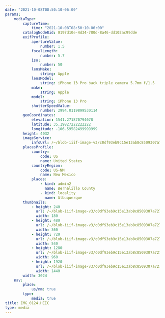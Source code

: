 ```yaml
---
date: "2021-10-08T08:50:10-06:00"
params:
    mediaType:
        captureTime:
            time: "2021-10-08T08:50:10-06:00"
        catalogNodeUid: 0197d10e-4d34-780d-8a46-dd102ac99dde
        exifProfile:
            apertureValue:
                number: 1.5
            focalLength:
                number: 5.7
            iso:
                number: 50
            lensMake:
                string: Apple
            lensModel:
                string: iPhone 13 Pro back triple camera 5.7mm f/1.5
            make:
                string: Apple
            model:
                string: iPhone 13 Pro
            shutterSpeedValue:
                number: 2994.0119899530114
        geoCoordinates:
            elevation: 1541.271870794078
            latitude: 35.19827222222222
            longitude: -106.59582499999999
        height: 4032
        imageService:
            infoUrl: /~/blob-iiif-image-v3/c0df93eb9c15e13ab8c8509307a727bc98608fe3342d8d0c4aced71d7b42c102/info.json
        placesProfile:
            country:
                code: US
                name: United States
            countryRegion:
                code: US-NM
                name: New Mexico
            places:
                - kind: admin2
                  name: Bernalillo County
                - kind: locality
                  name: Albuquerque
        thumbnails:
            - height: 240
              url: /~/blob-iiif-image-v3/c0df93eb9c15e13ab8c8509307a727bc98608fe3342d8d0c4aced71d7b42c102/full/180%2C240/0/default.jpg
              width: 180
            - height: 480
              url: /~/blob-iiif-image-v3/c0df93eb9c15e13ab8c8509307a727bc98608fe3342d8d0c4aced71d7b42c102/full/360%2C480/0/default.jpg
              width: 360
            - height: 720
              url: /~/blob-iiif-image-v3/c0df93eb9c15e13ab8c8509307a727bc98608fe3342d8d0c4aced71d7b42c102/full/540%2C720/0/default.jpg
              width: 540
            - height: 1280
              url: /~/blob-iiif-image-v3/c0df93eb9c15e13ab8c8509307a727bc98608fe3342d8d0c4aced71d7b42c102/full/960%2C1280/0/default.jpg
              width: 960
            - height: 1920
              url: /~/blob-iiif-image-v3/c0df93eb9c15e13ab8c8509307a727bc98608fe3342d8d0c4aced71d7b42c102/full/1440%2C1920/0/default.jpg
              width: 1440
        width: 3024
    nav:
        place:
            us/nm: true
        type:
            media: true
title: IMG_0124.HEIC
type: media
---
```

